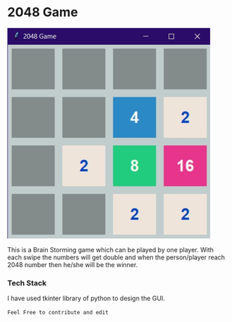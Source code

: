 # 2048 Game
![alt text](https://github.com/misrapk/2048-Game-/blob/main/image.jpg)

This is a Brain Storming game which can be played by one player. 
With each swipe the numbers will get double and when the person/player reach 2048 number then he/she will be the winner.

### Tech Stack
I have used tkinter library of python to design the GUI. 

`Feel Free to contribute and edit`